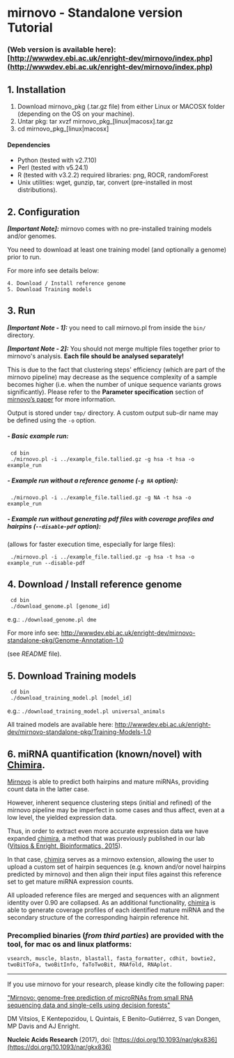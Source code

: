 mirnovo - Standalone version Tutorial
==================
### (Web version is available here): [http://wwwdev.ebi.ac.uk/enright-dev/mirnovo/index.php](http://wwwdev.ebi.ac.uk/enright-dev/mirnovo/index.php)


## 1. Installation
 1. Download mirnovo_pkg (.tar.gz file) from either Linux or MACOSX folder (depending on the OS on your machine). 
 2. Untar pkg: tar xvzf mirnovo_pkg_[linux|macosx].tar.gz
 3. cd mirnovo_pkg_[linux|macosx]

#### Dependencies
- Python (tested with v2.7.10)
- Perl (tested with v5.24.1)
- R (tested with v3.2.2)
	required libraries: png, ROCR, randomForest 
- Unix utilities: wget, gunzip, tar, convert (pre-installed in most distributions).




## 2. Configuration
**_[Important Note]:_** mirnovo comes with no pre-installed training models and/or genomes.

You need to download at least one training model (and optionally a genome) prior to run.

For more info see details below:

	4. Download / Install reference genome
	5. Download Training models 




## 3. Run
**_[Important Note - 1]:_**
you need to call mirnovo.pl from inside the `bin/` directory.

**_[Important Note - 2]:_**
You should not merge multiple files together prior to mirnovo's analysis. **Each file should be analysed separately!** 

This is due to the fact that clustering steps' efficiency (which are part of the mirnovo pipeline) may decrease as the sequence complexity of a sample becomes higher (i.e. when the number of unique sequence variants grows significantly). 
Please refer to the **Parameter specification** section of [mirnovo’s paper](https://academic.oup.com/nar/article/4210935/Mirnovo-genome-free-prediction-of-microRNAs-from) for more information.


Output is stored under `tmp/` directory. A custom output sub-dir name may be defined using the `-o` option.

##### - Basic example run:
```
 cd bin 
 ./mirnovo.pl -i ../example_file.tallied.gz -g hsa -t hsa -o example_run 
```


##### - Example run without a reference genome (`-g NA` option):
```
 ./mirnovo.pl -i ../example_file.tallied.gz -g NA -t hsa -o example_run
```


##### - Example run without generating pdf files with coverage profiles and hairpins (`--disable-pdf` option):
(allows for faster execution time, especially for large files):
```
 ./mirnovo.pl -i ../example_file.tallied.gz -g hsa -t hsa -o example_run --disable-pdf
``` 





## 4. Download / Install reference genome
```
 cd bin
 ./download_genome.pl [genome_id]
```

e.g.: `./download_genome.pl dme`

For more info see: http://wwwdev.ebi.ac.uk/enright-dev/mirnovo-standalone-pkg/Genome-Annotation-1.0

(see _README_ file).





## 5. Download Training models
```
 cd bin
 ./download_training_model.pl [model_id]
```

e.g.: `./download_training_model.pl universal_animals`

All trained models are available here: 
http://wwwdev.ebi.ac.uk/enright-dev/mirnovo-standalone-pkg/Training-Models-1.0





## 6. miRNA quantification (known/novel) with [Chimira](http://wwwdev.ebi.ac.uk/enright-dev/chimira/).

[Mirnovo](http://wwwdev.ebi.ac.uk/enright-dev/mirnovo/) is able to predict both hairpins and mature miRNAs, providing count data in the latter case. 

However, inherent sequence clustering steps (initial and refined) of the mirnovo pipeline may be imperfect in some cases and thus affect, even at a low level, the yielded expression data. 

Thus, in order to extract even more accurate expression data we have expanded [chimira](http://wwwdev.ebi.ac.uk/enright-dev/chimira/), a method that was previously published in our lab ([Vitsios & Enright, Bioinformatics, 2015](https://academic.oup.com/bioinformatics/article-lookup/doi/10.1093/bioinformatics/btv380)). 

In that case, [chimira](http://wwwdev.ebi.ac.uk/enright-dev/chimira/) serves as a mirnovo extension, allowing the user to upload a custom set of hairpin sequences (e.g. known and/or novel hairpins predicted by mirnovo) and then align their input files against this reference set to get mature miRNA expression counts. 

All uploaded reference files are merged and sequences with an alignment identity over 0.90 are collapsed. As an additional functionality, [chimira](http://wwwdev.ebi.ac.uk/enright-dev/chimira/) is able to generate coverage profiles of each identified mature miRNA and the secondary structure of the corresponding hairpin reference hit.






### Precomplied binaries (_from third parties_) are provided with the tool, for mac os and linux platforms: 
```vsearch, muscle, blastn, blastall, fasta_formatter, cdhit, bowtie2, twoBitToFa, twoBitInfo, faToTwoBit, RNAfold, RNAplot.```  


---
If you use mirnovo for your research, please kindly cite the following paper: 

["Mirnovo: genome-free prediction of microRNAs from small RNA sequencing data and single-cells using decision forests"](https://academic.oup.com/nar/article/4210935/Mirnovo-genome-free-prediction-of-microRNAs-from)

DM Vitsios, E Kentepozidou, L Quintais, E Benito-Gutiérrez, S van Dongen, MP Davis and AJ Enright. 

**Nucleic Acids Research** (2017), doi: [https://doi.org/10.1093/nar/gkx836](https://doi.org/10.1093/nar/gkx836)

